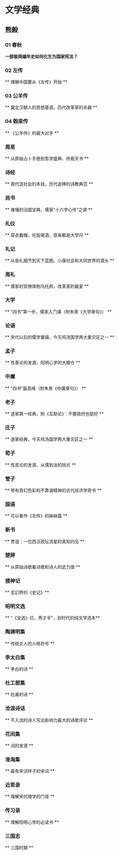 # 文学经典

## 熊毅

### 01 春秋

**一部极简编年史如何化生为国家宪法？**

### 02 左传

** 理解中国要从《左传》开始 **

### 03 公羊传

** 奠定汉朝人的思想基调，历代改革家的杀器 **

### 04 毂梁传

** 《公羊传》的最大对手 **

### 周易

** 从原始占卜手册到哲学盛典、终极天书 **

### 诗经

** 周代混社会的本钱，历代追捧的诗教典范 **

### 尚书

** 难懂的治国宝典，儒家“十六字心传”之源 **

### 礼仪

** 穿衣戴帽，吃饭喝酒，原来都是大学问 **

### 礼记

** 从丧礼细节到天下蓝图，小康社会和大同世界的源头 **

### 周礼

** 儒家的官僚体制乌托邦，改革家的最爱 **

### 大学

** “四书”第一步，儒家入门课（附朱熹《大学章句》） **

### 论语

** 宋代以后的儒学重镇，今天鸡汤国学两大重灾区之一 **

### 孟子

** 性善论的发源，阳明心学的大粮仓 **

### 中庸

** ”四书“最高峰（附朱熹《中庸章句》） **

### 老子

** 道家第一经典，附《互助论》：不要政府也挺好 **

### 庄子

** 道家经典，今天鸡汤国学两大重灾区之一 **

### 荀子

** 性恶论的发源，从儒到法的拐点 **

### 管子

** 带有奇幻色彩和不靠谱精神的古代经济学奇书 **

### 国语

** 可以看作《左传》的姊妹篇 **

### 新书

** 贾谊：一位西汉政坛流星的真知灼见 **

### 楚辞

** 从原始诗歌看诗歌和诗人的武力值 **

### 搜神记

** 玄幻界的《史记》**

### 昭明文选

** "《文选》烂，秀才半"，划时代的纯文学选本**

### 陶渊明集

** 传统文人的人格符号 **

### 李太白集

** 李白的诗 **

### 杜工部集

** 杜甫的诗 **

### 沧浪诗话

** 不入流的诗人写出影响力最大的诗歌评论 **

### 花间集

** 词的发源 **

### 淮海集

** 最有宋词样子的宋词 **

### 近思录

** 理解宋代理学的门径 **

### 传习录

** 理解阳明心学的必读书 **

### 三国志

** 三国时期 **
